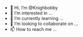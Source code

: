 - 👋 Hi, I’m @Knighbobby
- 👀 I’m interested in ...
- 🌱 I’m currently learning ...
- 💞️ I’m looking to collaborate on ...
- 📫 How to reach me ...

<!---
Knighbobby/Knighbobby is a ✨ special ✨ repository because its `README.md` (this file) appears on your GitHub profile.
You can click the Preview link to take a look at your changes.
--->
